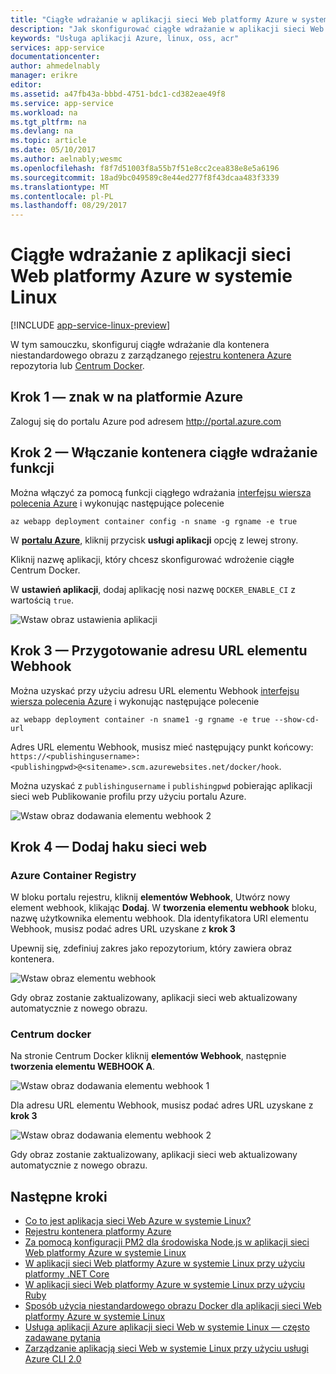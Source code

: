 ```yaml
---
title: "Ciągłe wdrażanie w aplikacji sieci Web platformy Azure w systemie Linux | Dokumentacja firmy Microsoft"
description: "Jak skonfigurować ciągłe wdrażanie w aplikacji sieci Web platformy Azure w systemie Linux."
keywords: "Usługa aplikacji Azure, linux, oss, acr"
services: app-service
documentationcenter: 
author: ahmedelnably
manager: erikre
editor: 
ms.assetid: a47fb43a-bbbd-4751-bdc1-cd382eae49f8
ms.service: app-service
ms.workload: na
ms.tgt_pltfrm: na
ms.devlang: na
ms.topic: article
ms.date: 05/10/2017
ms.author: aelnably;wesmc
ms.openlocfilehash: f8f7d51003f8a55b7f51e8cc2cea838e8e5a6196
ms.sourcegitcommit: 18ad9bc049589c8e44ed277f8f43dcaa483f3339
ms.translationtype: MT
ms.contentlocale: pl-PL
ms.lasthandoff: 08/29/2017
---
```

# <a name="continuous-deployment-with-azure-web-app-on-linux"></a>Ciągłe wdrażanie z aplikacji sieci Web platformy Azure w systemie Linux

[!INCLUDE [app-service-linux-preview](../../includes/app-service-linux-preview.md)]

W tym samouczku, skonfiguruj ciągłe wdrażanie dla kontenera niestandardowego obrazu z zarządzanego [rejestru kontenera Azure](https://azure.microsoft.com/en-us/services/container-registry/) repozytoria lub [Centrum Docker](https://hub.docker.com).

## <a name="step-1---sign-in-to-azure"></a>Krok 1 — znak w na platformie Azure

Zaloguj się do portalu Azure pod adresem http://portal.azure.com

## <a name="step-2---enable-container-continuous-deployment-feature"></a>Krok 2 — Włączanie kontenera ciągłe wdrażanie funkcji

Można włączyć za pomocą funkcji ciągłego wdrażania [interfejsu wiersza polecenia Azure](https://docs.microsoft.com/en-us/cli/azure/install-azure-cli) i wykonując następujące polecenie

```azurecli-interactive
az webapp deployment container config -n sname -g rgname -e true
``` 

W  **[portalu Azure](https://portal.azure.com/)**, kliknij przycisk **usługi aplikacji** opcję z lewej strony.

Kliknij nazwę aplikacji, który chcesz skonfigurować wdrożenie ciągłe Centrum Docker.

W **ustawień aplikacji**, dodaj aplikację nosi nazwę `DOCKER_ENABLE_CI` z wartością `true`.

![Wstaw obraz ustawienia aplikacji](./media/app-service-webapp-service-linux-ci-cd/step2.png)

## <a name="step-3---prepare-webhook-url"></a>Krok 3 — Przygotowanie adresu URL elementu Webhook

Można uzyskać przy użyciu adresu URL elementu Webhook [interfejsu wiersza polecenia Azure](https://docs.microsoft.com/en-us/cli/azure/install-azure-cli) i wykonując następujące polecenie

```azurecli-interactive
az webapp deployment container -n sname1 -g rgname -e true --show-cd-url
``` 

Adres URL elementu Webhook, musisz mieć następujący punkt końcowy: `https://<publishingusername>:<publishingpwd>@<sitename>.scm.azurewebsites.net/docker/hook`.

Można uzyskać z `publishingusername` i `publishingpwd` pobierając aplikacji sieci web Publikowanie profilu przy użyciu portalu Azure.

![Wstaw obraz dodawania elementu webhook 2](./media/app-service-webapp-service-linux-ci-cd/step3-3.png)

## <a name="step-4---add-a-web-hook"></a>Krok 4 — Dodaj haku sieci web

### <a name="azure-container-registry"></a>Azure Container Registry

W bloku portalu rejestru, kliknij **elementów Webhook**, Utwórz nowy element webhook, klikając **Dodaj**. W **tworzenia elementu webhook** bloku, nazwę użytkownika elementu webhook. Dla identyfikatora URI elementu Webhook, musisz podać adres URL uzyskane z **krok 3**

Upewnij się, zdefiniuj zakres jako repozytorium, który zawiera obraz kontenera.

![Wstaw obraz elementu webhook](./media/app-service-webapp-service-linux-ci-cd/step3ACRWebhook-1.png)

Gdy obraz zostanie zaktualizowany, aplikacji sieci web aktualizowany automatycznie z nowego obrazu.

### <a name="docker-hub"></a>Centrum docker

Na stronie Centrum Docker kliknij **elementów Webhook**, następnie **tworzenia elementu WEBHOOK A**.

![Wstaw obraz dodawania elementu webhook 1](./media/app-service-webapp-service-linux-ci-cd/step3-1.png)

Dla adresu URL elementu Webhook, musisz podać adres URL uzyskane z **krok 3**

![Wstaw obraz dodawania elementu webhook 2](./media/app-service-webapp-service-linux-ci-cd/step3-2.png)

Gdy obraz zostanie zaktualizowany, aplikacji sieci web aktualizowany automatycznie z nowego obrazu.

## <a name="next-steps"></a>Następne kroki
* [Co to jest aplikacja sieci Web Azure w systemie Linux?](./app-service-linux-intro.md)
* [Rejestru kontenera platformy Azure](https://azure.microsoft.com/en-us/services/container-registry/)
* [Za pomocą konfiguracji PM2 dla środowiska Node.js w aplikacji sieci Web platformy Azure w systemie Linux](app-service-linux-using-nodejs-pm2.md)
* [W aplikacji sieci Web platformy Azure w systemie Linux przy użyciu platformy .NET Core](app-service-linux-using-dotnetcore.md)
* [W aplikacji sieci Web platformy Azure w systemie Linux przy użyciu Ruby](app-service-linux-ruby-get-started.md)
* [Sposób użycia niestandardowego obrazu Docker dla aplikacji sieci Web platformy Azure w systemie Linux](./app-service-linux-using-custom-docker-image.md)
* [Usługa aplikacji Azure aplikacji sieci Web w systemie Linux — często zadawane pytania](./app-service-linux-faq.md) 
* [Zarządzanie aplikacją sieci Web w systemie Linux przy użyciu usługi Azure CLI 2.0](./app-service-linux-cli.md)



